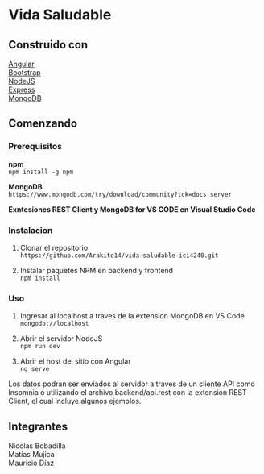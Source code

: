 # Vida Saludable

## Construido con  
  
[Angular](https://angular.io/)  
[Bootstrap](https://getbootstrap.com/)  
[NodeJS](https://nodejs.org/es/)  
[Express](https://expressjs.com/es/)  
[MongoDB](https://www.mongodb.com/es)  

## Comenzando  
  
### Prerequisitos  
  
**npm**  
`npm install -g npm`  
  
**MongoDB**  
`https://www.mongodb.com/try/download/community?tck=docs_server`  
  
**Exntesiones REST Client y MongoDB for VS CODE en Visual Studio Code**

### Instalacion
   
1. Clonar el repositorio  
`https://github.com/Arakito14/vida-saludable-ici4240.git`  
  
2. Instalar paquetes NPM en backend y frontend  
`npm install` 
  
### Uso  
  
1. Ingresar al localhost a traves de la extension MongoDB en VS Code  
`mongodb://localhost`  
  
2. Abrir el servidor NodeJS  
`npm run dev`  
  
3. Abrir el host del sitio con Angular  
`ng serve`

Los datos podran ser enviados al servidor a traves de un cliente API como Insomnia o utilizando el archivo backend/api.rest con la extension REST Client, el cual incluye algunos ejemplos.  
  
## Integrantes  
  
Nicolas Bobadilla  
Matías Mujica  
Mauricio Díaz


